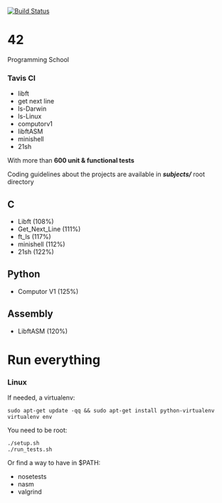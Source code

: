 [![Build Status](https://travis-ci.org/JulienBalestra/42.svg?branch=master)](https://travis-ci.org/JulienBalestra/42)

# 42 

Programming School


### Tavis CI
 
* libft
* get next line
* ls-Darwin
* ls-Linux
* computorv1
* libftASM
* minishell
* 21sh

With more than **600 unit & functional tests**


Coding guidelines about the projects are available in ***subjects/*** root directory

## C

* Libft (108%)
* Get_Next_Line (111%)
* ft_ls (117%)
* minishell (112%)
* 21sh (122%)


## Python

* Computor V1 (125%)


## Assembly

* LibftASM (120%)


# Run everything

### Linux 

If needed, a virtualenv:

    sudo apt-get update -qq && sudo apt-get install python-virtualenv
    virtualenv env
    
You need to be root:

    ./setup.sh
    ./run_tests.sh
    
Or find a way to have in $PATH:

* nosetests
* nasm
* valgrind
